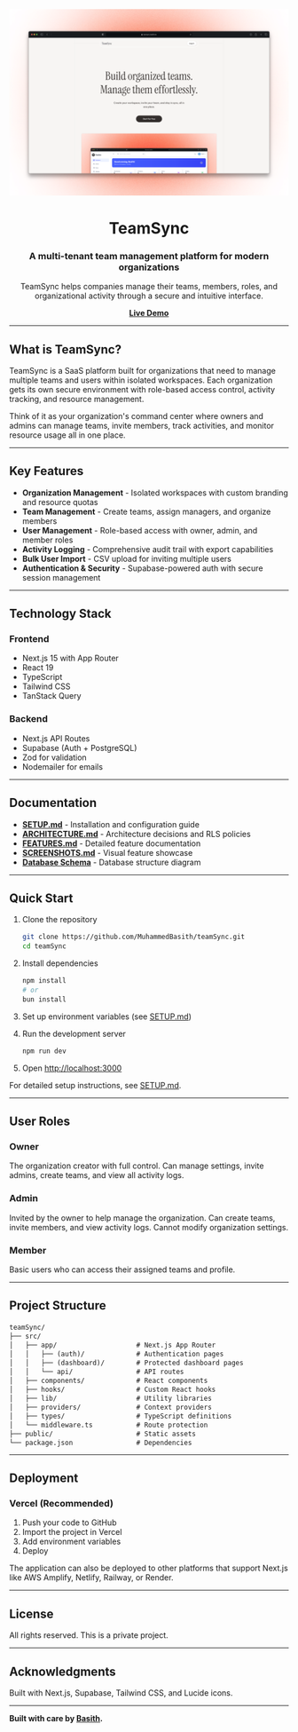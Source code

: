 <div align="center">

<img src="./public/landing-page.png" alt="TeamSync Landing Page" width="700">

# TeamSync

### A multi-tenant team management platform for modern organizations

TeamSync helps companies manage their teams, members, roles, and organizational activity through a secure and intuitive interface.

**[Live Demo](https://teamsync.basith.me/)**

</div>

---

## What is TeamSync?

TeamSync is a SaaS platform built for organizations that need to manage multiple teams and users within isolated workspaces. Each organization gets its own secure environment with role-based access control, activity tracking, and resource management.

Think of it as your organization's command center where owners and admins can manage teams, invite members, track activities, and monitor resource usage all in one place.

---

## Key Features

- **Organization Management** - Isolated workspaces with custom branding and resource quotas
- **Team Management** - Create teams, assign managers, and organize members
- **User Management** - Role-based access with owner, admin, and member roles
- **Activity Logging** - Comprehensive audit trail with export capabilities
- **Bulk User Import** - CSV upload for inviting multiple users
- **Authentication & Security** - Supabase-powered auth with secure session management

---

## Technology Stack

### Frontend
- Next.js 15 with App Router
- React 19
- TypeScript
- Tailwind CSS
- TanStack Query

### Backend
- Next.js API Routes
- Supabase (Auth + PostgreSQL)
- Zod for validation
- Nodemailer for emails

---

## Documentation

- **[SETUP.md](./SETUP.md)** - Installation and configuration guide
- **[ARCHITECTURE.md](./ARCHITECTURE.md)** - Architecture decisions and RLS policies
- **[FEATURES.md](./FEATURES.md)** - Detailed feature documentation
- **[SCREENSHOTS.md](./SCREENSHOTS.md)** - Visual feature showcase
- **[Database Schema](./public/images/db-diagram.png)** - Database structure diagram

---

## Quick Start

1. Clone the repository
   ```bash
   git clone https://github.com/MuhammedBasith/teamSync.git
   cd teamSync
   ```

2. Install dependencies
   ```bash
   npm install
   # or
   bun install
   ```

3. Set up environment variables (see [SETUP.md](./SETUP.md))

4. Run the development server
   ```bash
   npm run dev
   ```

5. Open [http://localhost:3000](http://localhost:3000)

For detailed setup instructions, see [SETUP.md](./SETUP.md).

---

## User Roles

### Owner
The organization creator with full control. Can manage settings, invite admins, create teams, and view all activity logs.

### Admin
Invited by the owner to help manage the organization. Can create teams, invite members, and view activity logs. Cannot modify organization settings.

### Member
Basic users who can access their assigned teams and profile.

---

## Project Structure

```
teamSync/
├── src/
│   ├── app/                    # Next.js App Router
│   │   ├── (auth)/             # Authentication pages
│   │   ├── (dashboard)/        # Protected dashboard pages
│   │   └── api/                # API routes
│   ├── components/             # React components
│   ├── hooks/                  # Custom React hooks
│   ├── lib/                    # Utility libraries
│   ├── providers/              # Context providers
│   ├── types/                  # TypeScript definitions
│   └── middleware.ts           # Route protection
├── public/                     # Static assets
└── package.json                # Dependencies
```

---

## Deployment

### Vercel (Recommended)

1. Push your code to GitHub
2. Import the project in Vercel
3. Add environment variables
4. Deploy

The application can also be deployed to other platforms that support Next.js like AWS Amplify, Netlify, Railway, or Render.

---

## License

All rights reserved. This is a private project.

---

## Acknowledgments

Built with Next.js, Supabase, Tailwind CSS, and Lucide icons.

---

**Built with care by [Basith](https://basith.me/).**
